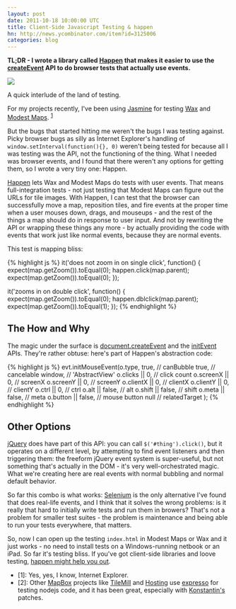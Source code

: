```yaml
---
layout: post
date: 2011-10-18 10:00:00 UTC
title: Client-Side Javascript Testing & happen
hn: http://news.ycombinator.com/item?id=3125006
categories: blog
---
```


**TL;DR - I wrote a library called [Happen](https://github.com/tmcw/happen)
that makes it easier to use the [createEvent](https://developer.mozilla.org/en/DOM/document.createEvent)
API to do browser tests that actually use events.**

<div class='shutter-300'>
<img src='http://farm5.static.flickr.com/4139/4757334447_5fe1fe25bd_z.jpg' />
</div>

A quick interlude of the land of testing.

For my projects recently, I've been
using [Jasmine](http://pivotal.github.com/jasmine/) for testing [Wax](http://mapbox.com/wax) and
[Modest Maps](http://github.com/stamen/modestmaps-js). <sup>[1](#node)</sup>

But the bugs that started hitting me weren't the bugs I was testing against.
Picky browser bugs as silly as
Internet Explorer's handling of `window.setInterval(function(){}, 0)` weren't
being tested for because all I was testing was the API, not the functioning of the thing.
What I needed was browser events, and I found that there weren't any options
for getting them, so I wrote a very tiny one: Happen.

[Happen](https://github.com/tmcw/happen) lets Wax and Modest Maps do
tests with user events.
That means full-integration tests - not just testing that Modest Maps can figure
out the URLs for tile images. With Happen, I can test that
the browser can successfully move a map,
reposition tiles, and fire events at the proper time when a user mouses down, drags, and mouseups -
and the rest of the things a map should do in response to user input.
And not by rewriting the API or wrapping these things any more - by actually
providing the code with events that work just like normal events, because
they are normal events.

This test is mapping bliss:

{% highlight js %}
it('does not zoom in on single click', function() {
    expect(map.getZoom()).toEqual(0);
    happen.click(map.parent);
    expect(map.getZoom()).toEqual(0);
});

it('zooms in on double click', function() {
    expect(map.getZoom()).toEqual(0);
    happen.dblclick(map.parent);
    expect(map.getZoom()).toEqual(1);
});
{% endhighlight %}

## The How and Why

The magic under the surface is [document.createEvent](https://developer.mozilla.org/en/DOM/document.createEvent)
and the [initEvent](https://developer.mozilla.org/en/DOM/event.initMouseEvent) APIs.
They're rather obtuse: here's part of Happen's abstraction code:

{% highlight js %}
evt.initMouseEvent(o.type,
    true, // canBubble
    true, // cancelable
    window, // 'AbstractView'
    o.clicks || 0, // click count
    o.screenX || 0, // screenX
    o.screenY || 0, // screenY
    o.clientX || 0, // clientX
    o.clientY || 0, // clientY
    o.ctrl || 0, // ctrl
    o.alt || false, // alt
    o.shift || false, // shift
    o.meta || false, // meta
    o.button || false, // mouse button
    null // relatedTarget
);
{% endhighlight %}

## Other Options

[jQuery](http://jquery.com) does have part
of this API: you can call `$('#thing').click()`, but it operates
on a different level, by attempting to find event listeners and then
triggering them: the freeform jQuery event system is super-useful,
but not something that's actually in the DOM - it's very well-orchestrated
magic. What we're creating here are real events with normal bubbling
and normal default behavior.

So far this combo is what works: [Selenium](http://seleniumhq.org/)
is the only alternative I've found that does real-life events, and I
think that it solves the wrong problems: is it really that hard to
initially write tests and run them in browers? That's not a problem for
smaller test suites - the problem is
maintenance and being able to run your tests everywhere, that matters.

So, now I can open up the testing `index.html` in Modest Maps or
Wax and it just works - no need to install tests on a Windows-running
netbook or an iPad. So far it's testing bliss. If you've got client-side
libraries and loove testing, [happen might help you out](https://github.com/tmcw/happen).

* <a name='ie'>[1]</a>: Yes, yes, I know, Internet Explorer.
* <a name='node'>[2]</a>: Other [MapBox](http://mapbox.com) projects like [TileMill](http://mapbox.com/tilemill)
and [Hosting](http://mapbox.com/hosting) use [expresso](https://github.com/visionmedia/expresso)
for testing nodejs code, and it has been great, especially with
[Konstantin's](http://kkaefer.com/) patches.
